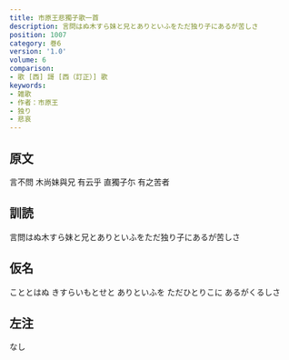 ```yaml
---
title: 市原王悲獨子歌一首
description: 言問はぬ木すら妹と兄とありといふをただ独り子にあるが苦しさ
position: 1007
category: 巻6
version: '1.0'
volume: 6
comparison:
- 歌 [西] 謌 [西（訂正）] 歌
keywords:
- 雑歌
- 作者：市原王
- 独り
- 悲哀
---
```


## 原文

言不問 木尚妹與兄 有云乎 直獨子尓 有之苦者

## 訓読

言問はぬ木すら妹と兄とありといふをただ独り子にあるが苦しさ

## 仮名

こととはぬ きすらいもとせと ありといふを ただひとりこに あるがくるしさ

## 左注

なし
